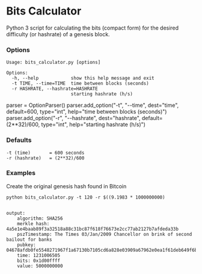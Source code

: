 # Bits Calculator
Python 3 script for calculating the bits (compact form) for the desired difficulty (or hashrate) of a genesis block.

### Options
    Usage: bits_calculator.py [options]
    
    Options:
      -h, --help            show this help message and exit
      -t TIME, --time=TIME  time between blocks (seconds)
      -r HASHRATE, --hashrate=HASHRATE
                            starting hashrate (h/s)

 parser = OptionParser()
    parser.add_option("-t", "--time", dest="time", default=600, type="int", help="time between blocks (seconds)")
    parser.add_option("-r", "--hashrate", dest="hashrate", default=(2**32)/600, type="int", help="starting hashrate (h/s)")

### Defaults
    -t (time)       = 600 seconds
    -r (hashrate)   = (2**32)/600

### Examples
Create the original genesis hash found in Bitcoin
    
    python bits_calculator.py -t 120 -r $((9.1983 * 1000000000) 

    
    output: 
        algorithm: SHA256
        merkle hash: 4a5e1e4baab89f3a32518a88c31bc87f618f76673e2cc77ab2127b7afdeda33b
        pszTimestamp: The Times 03/Jan/2009 Chancellor on brink of second bailout for banks
        pubkey: 04678afdb0fe5548271967f1a67130b7105cd6a828e03909a67962e0ea1f61deb649f6bc3f4cef38c4f35504e51ec112de5c384df7ba0b8d578a4c702b6bf11d5f
        time: 1231006505
        bits: 0x1d00ffff
        value: 5000000000
      
